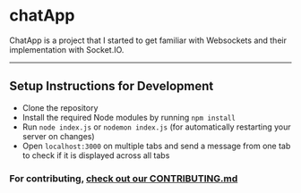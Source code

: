 # chatApp

ChatApp is a project that I started to get familiar with Websockets and their implementation with Socket.IO.

---
## Setup Instructions for Development
- Clone the repository
- Install the required Node modules by running `npm install`
- Run `node index.js` or `nodemon index.js` (for automatically restarting your server on changes)
- Open `localhost:3000` on multiple tabs and send a message from one tab to check if it is displayed across all tabs

### For contributing, [check out our CONTRIBUTING.md](chatApp/CONTRIBUTING.md) 